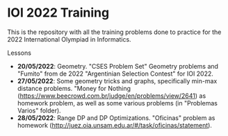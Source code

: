 # IOI 2022 Training
This is the repository with all the training problems done to practice for the 2022 International Olympiad in Informatics.

Lessons
* **20/05/2022**: Geometry. "CSES Problem Set" Geometry problems and "Fumito" from de 2022 "Argentinian Selection Contest" for IOI 2022.
* **27/05/2022**: Some geometry tricks and graphs, specifically min-max distance problems. "Money for Nothing (https://www.beecrowd.com.br/judge/en/problems/view/2641) as homework problem, as well as some various problems (in "Problemas Varios" folder).
* **28/05/2022**: Range DP and DP Optimizations. "Oficinas" problem as homework (http://juez.oia.unsam.edu.ar/#/task/oficinas/statement).